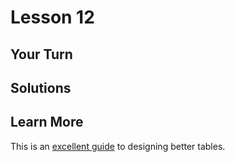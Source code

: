 # Lesson 12

## Your Turn

## Solutions

## Learn More

This is an [excellent guide](https://medium.com/design-with-figma/the-ultimate-guide-to-designing-data-tables-7db29713a85a) to designing better tables.
